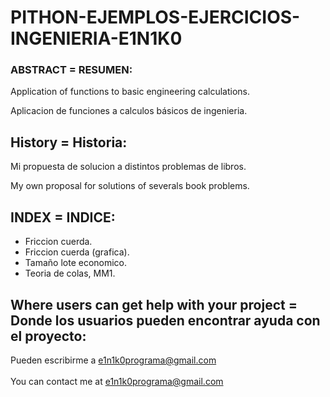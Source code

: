# PITHON-EJEMPLOS-EJERCICIOS-INGENIERIA-E1N1K0

### ABSTRACT = RESUMEN:
Application of functions to basic engineering calculations.<br>

Aplicacion de funciones a calculos básicos de ingenieria.


## History = Historia:

Mi propuesta de solucion a distintos problemas de libros.<br>

My own proposal for solutions of severals book problems.


## INDEX = INDICE:
  - Friccion cuerda.
  - Friccion cuerda (grafica).
  - Tamaño lote economico.
  - Teoria de colas, MM1.

     
## Where users can get help with your project = Donde los usuarios pueden encontrar ayuda con el proyecto:
   Pueden escribirme a e1n1k0programa@gmail.com<br><br>
   You can contact me at e1n1k0programa@gmail.com
